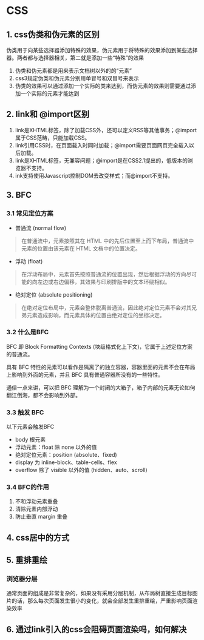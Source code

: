 # CSS
## 1. css伪类和伪元素的区别
伪类用于向某些选择器添加特殊的效果，伪元素用于将特殊的效果添加到某些选择器。两者都与选择器相关，第二就是添加一些“特殊”的效果

1. 伪类和伪元素都是用来表示文档树以外的的“元素”
2. css3规定伪类和伪元素分别用单冒号和双冒号来表示
3. 伪类的效果可以通过添加一个实际的类来达到，而伪元素的效果则需要通过添加一个实际的元素才能达到



## 2. link和 @import区别

1. link是XHTML标签，除了加载CSS外，还可以定义RSS等其他事务；@import属于CSS范畴，只能加载CSS。
2. link引用CSS时，在页面载入时同时加载；@import需要页面网页完全载入以后加载。
3. link是XHTML标签，无兼容问题；@import是在CSS2.1提出的，低版本的浏览器不支持。
4. ink支持使用Javascript控制DOM去改变样式；而@import不支持。



## 3. BFC
### 3.1 常见定位方案
+ 普通流 (normal flow)
> 在普通流中，元素按照其在 HTML 中的先后位置至上而下布局，普通流中元素的位置由该元素在 HTML 文档中的位置决定。
+ 浮动 (float)
> 在浮动布局中，元素首先按照普通流的位置出现，然后根据浮动的方向尽可能的向左边或右边偏移，其效果与印刷排版中的文本环绕相似。
+ 绝对定位 (absolute positioning)
> 在绝对定位布局中，元素会整体脱离普通流，因此绝对定位元素不会对其兄弟元素造成影响，而元素具体的位置由绝对定位的坐标决定。
### 3.2 什么是BFC
BFC 即 Block Formatting Contexts (块级格式化上下文)，它属于上述定位方案的普通流。

具有 BFC 特性的元素可以看作是隔离了的独立容器，容器里面的元素不会在布局上影响到外面的元素，并且 BFC 具有普通容器所没有的一些特性。

通俗一点来讲，可以把 BFC 理解为一个封闭的大箱子，箱子内部的元素无论如何翻江倒海，都不会影响到外部。
### 3.3 触发 BFC
以下元素会触发BFC
+ body 根元素
+ 浮动元素：float 除 none 以外的值
+ 绝对定位元素：position (absolute、fixed)
+ display 为 inline-block、table-cells、flex
+ overflow 除了 visible 以外的值 (hidden、auto、scroll)


### 3.4 BFC的作用
1. 不和浮动元素重叠
2. 清除元素内部浮动
3. 防止垂直 margin 重叠

## 4. css居中的方式

## 5. 重排重绘
### 浏览器分层

通常页面的组成是非常复杂的，如果没有采用分层机制，从布局树直接生成目标图片的话，那么每次页面发生很小的变化，就会全部发生重排重绘，严重影响页面渲染效率
## 6. 通过link引入的css会阻碍页面渲染吗，如何解决